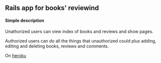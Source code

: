## Rails app for books' reviewind

#### Simple description
Unathorized users can view index of books and reviews and show pages.

Authorized users can do all the things that unauthorized could plus adding, editing and deleting books, reviews and comments.

On [heroku](http://rocky-plateau-1490.herokuapp.com/ "Visit, if you want")
